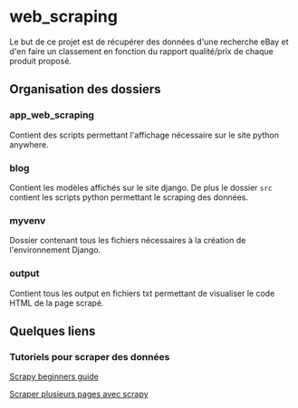 # web_scraping

Le but de ce projet est de récupérer des données d'une recherche eBay et d'en faire un classement en fonction du rapport qualité/prix de chaque produit proposé.

## Organisation des dossiers

### app_web_scraping

Contient des scripts permettant l'affichage nécessaire sur le site python anywhere.

### blog

Contient les modèles affichés sur le site django. De plus le dossier `src` contient les scripts python permettant le scraping des données.

### myvenv

Dossier contenant tous les fichiers nécessaires à la création de l'environnement Django.

### output

Contient tous les output en fichiers txt permettant de visualiser le code HTML de la page scrapé.

## Quelques liens

### Tutoriels pour scraper des données

[Scrapy beginners guide](https://scrapeops.io/python-scrapy-playbook/scrapy-beginners-guide)

[Scraper plusieurs pages avec scrapy](https://medium.com/@alexandrewrg/scraper-les-donn%C3%A9es-de-plusieurs-pages-avec-scrapy-2e076ac7dc09)
